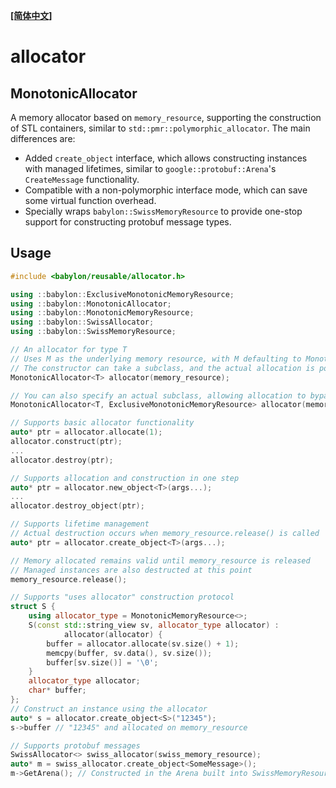 **[[简体中文]](allocator.zh-cn.md)**

# allocator

## MonotonicAllocator

A memory allocator based on `memory_resource`, supporting the construction of STL containers, similar to `std::pmr::polymorphic_allocator`. The main differences are:

- Added `create_object` interface, which allows constructing instances with managed lifetimes, similar to `google::protobuf::Arena`'s `CreateMessage` functionality.
- Compatible with a non-polymorphic interface mode, which can save some virtual function overhead.
- Specially wraps `babylon::SwissMemoryResource` to provide one-stop support for constructing protobuf message types.

## Usage

```c++
#include <babylon/reusable/allocator.h>

using ::babylon::ExclusiveMonotonicMemoryResource;
using ::babylon::MonotonicAllocator;
using ::babylon::MonotonicMemoryResource;
using ::babylon::SwissAllocator;
using ::babylon::SwissMemoryResource;

// An allocator for type T
// Uses M as the underlying memory resource, with M defaulting to MonotonicMemoryResource
// The constructor can take a subclass, and the actual allocation is polymorphic
MonotonicAllocator<T> allocator(memory_resource);

// You can also specify an actual subclass, allowing allocation to bypass virtual functions
MonotonicAllocator<T, ExclusiveMonotonicMemoryResource> allocator(memory_resource);

// Supports basic allocator functionality
auto* ptr = allocator.allocate(1);
allocator.construct(ptr);
...
allocator.destroy(ptr);

// Supports allocation and construction in one step
auto* ptr = allocator.new_object<T>(args...);
...
allocator.destroy_object(ptr);

// Supports lifetime management
// Actual destruction occurs when memory_resource.release() is called
auto* ptr = allocator.create_object<T>(args...);

// Memory allocated remains valid until memory_resource is released
// Managed instances are also destructed at this point
memory_resource.release();

// Supports "uses allocator" construction protocol
struct S {
    using allocator_type = MonotonicMemoryResource<>;
    S(const std::string_view sv, allocator_type allocator) :
			allocator(allocator) {
        buffer = allocator.allocate(sv.size() + 1);
        memcpy(buffer, sv.data(), sv.size());
        buffer[sv.size()] = '\0';
    }
    allocator_type allocator;
    char* buffer;
};
// Construct an instance using the allocator
auto* s = allocator.create_object<S>("12345");
s->buffer // "12345" and allocated on memory_resource

// Supports protobuf messages
SwissAllocator<> swiss_allocator(swiss_memory_resource);
auto* m = swiss_allocator.create_object<SomeMessage>();
m->GetArena(); // Constructed in the Arena built into SwissMemoryResource
```
